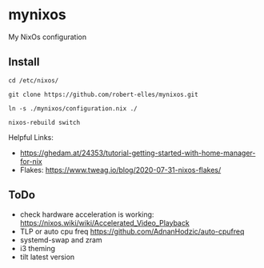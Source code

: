 # mynixos
My NixOs configuration

## Install

`cd /etc/nixos/`

`git clone https://github.com/robert-elles/mynixos.git`

`ln -s ./mynixos/configuration.nix ./`

`nixos-rebuild switch`

Helpful Links:
- https://ghedam.at/24353/tutorial-getting-started-with-home-manager-for-nix
- Flakes: https://www.tweag.io/blog/2020-07-31-nixos-flakes/

## ToDo

- check hardware acceleration is working: https://nixos.wiki/wiki/Accelerated_Video_Playback
- TLP or auto cpu freq https://github.com/AdnanHodzic/auto-cpufreq
- systemd-swap and zram
- i3 theming
- tilt latest version
